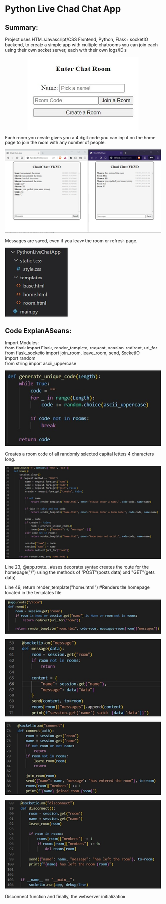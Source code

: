 # Python Live Chad Chat App

## Summary:

Project uses HTML/Javascript/CSS Frontend, Python, Flask+ socketIO backend, to create a simple app with multiple chatrooms you can join each using their own socket server, each with their own logs/ID's

<p align="center">  
<img src="https://github.com/evilusean/Pysean/blob/main/Python-Live-Chat-App/static/Images/homepage.jpg"</center>  
</p>

Each room you create gives you a 4 digit code you can input on the home page to join the room with any number of people.

<p align="center">  
<img src="https://github.com/evilusean/Pysean/blob/main/Python-Live-Chat-App/static/Images/ChatChatRoom.jpg"</center>  
</p>

Messages are saved, even if you leave the room or refresh page.

<p align="left">  
<img src="https://github.com/evilusean/Pysean/blob/main/Python-Live-Chat-App/static/Images/ChadChatFiles.jpg"</left>  
</p>

## Code ExplanASeans:

Import Modules: <br/>
from flask import Flask, render_template, request, session, redirect, url_for <br/>
from flask_socketio import join_room, leave_room, send, SocketIO <br/>
import random <br/>
from string import ascii_uppercase <br/>

<p align="left">  
<img src="https://github.com/evilusean/Pysean/blob/main/Python-Live-Chat-App/static/Images/1GenerateCode.jpg"</left>  
</p>

Creates a room code of all randomly selected capital letters 4 characters long.

<p align="left">  
<img src="https://github.com/evilusean/Pysean/blob/main/Python-Live-Chat-App/static/Images/2Home2.jpg"</left>  
</p>

Line 23, @app.route.. #uses decorater syntax creates the route for the homepage("/") using the methods of "POST"(posts data) and "GET"(gets data) <br/>

Line 49, return render_template("home.html") #Renders the homepage located in the templates file

<p align="left">  
<img src="https://github.com/evilusean/Pysean/blob/main/Python-Live-Chat-App/static/Images/3Room.jpg"</left>  
</p>

<p align="left">  
<img src="https://github.com/evilusean/Pysean/blob/main/Python-Live-Chat-App/static/Images/4Message.jpg"</left>  
</p>

<p align="left">  
<img src="https://github.com/evilusean/Pysean/blob/main/Python-Live-Chat-App/static/Images/5Connect.jpg"</left>  
</p>


<p align="left">  
<img src="https://github.com/evilusean/Pysean/blob/main/Python-Live-Chat-App/static/Images/6Disconnect.jpg"</left>  
</p>

Disconnect function 
and finally, the webserver initialization
